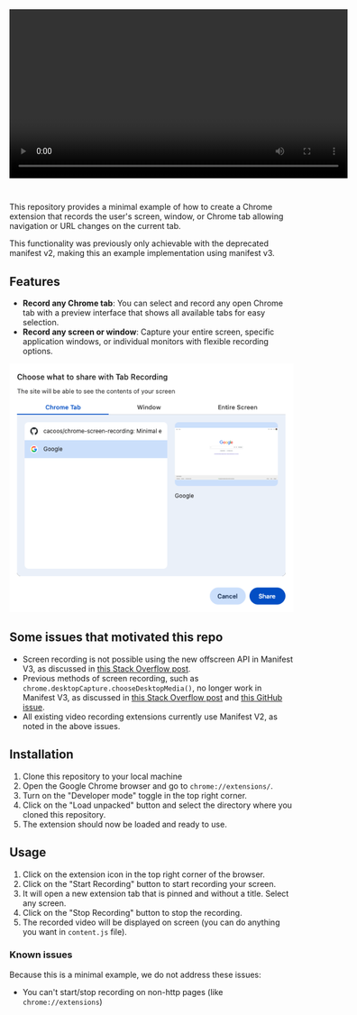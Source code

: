 <div style="text-align: center; margin-bottom: 24px">
  <video width="600px" src="https://user-images.githubusercontent.com/30879716/225107330-180848bd-216a-4084-bfa9-b48fb7bd5f7b.mov"></video>
</div>

#

This repository provides a minimal example of how to create a Chrome extension that records the user's screen, window, or Chrome tab allowing navigation or URL changes on the current tab.

This functionality was previously only achievable with the deprecated manifest v2, making this an example implementation using manifest v3.

## Features

- **Record any Chrome tab**: You can select and record any open Chrome tab with a preview interface that shows all available tabs for easy selection.
- **Record any screen or window**: Capture your entire screen, specific application windows, or individual monitors with flexible recording options.

![Chrome Tab Selection](readme/feature--chrome-tab.png)

## Some issues that motivated this repo

- Screen recording is not possible using the new offscreen API in Manifest V3, as discussed in [this Stack Overflow post](https://stackoverflow.com/questions/74773408/chrome-tabcapture-unavailable-in-mv3s-new-offscreen-api).
- Previous methods of screen recording, such as `chrome.desktopCapture.chooseDesktopMedia()`, no longer work in Manifest V3, as discussed in [this Stack Overflow post](https://stackoverflow.com/questions/30906689/capture-screen-chrome-desktopcapture-choosedesktopmedia-fails-pnacl-extens) and [this GitHub issue](https://github.com/GoogleChrome/chrome-extensions-samples/issues/627).
- All existing video recording extensions currently use Manifest V2, as noted in the above issues.


## Installation

1. Clone this repository to your local machine
2. Open the Google Chrome browser and go to `chrome://extensions/`.
3. Turn on the "Developer mode" toggle in the top right corner.
4. Click on the "Load unpacked" button and select the directory where you cloned this repository.
5. The extension should now be loaded and ready to use.

## Usage

1. Click on the extension icon in the top right corner of the browser.
2. Click on the "Start Recording" button to start recording your screen.
3. It will open a new extension tab that is pinned and without a title. Select any screen.
4. Click on the "Stop Recording" button to stop the recording.
5. The recorded video will be displayed on screen (you can do anything you want in `content.js` file).

### Known issues
Because this is a minimal example, we do not address these issues:
- You can't start/stop recording on non-http pages (like `chrome://extensions`)

